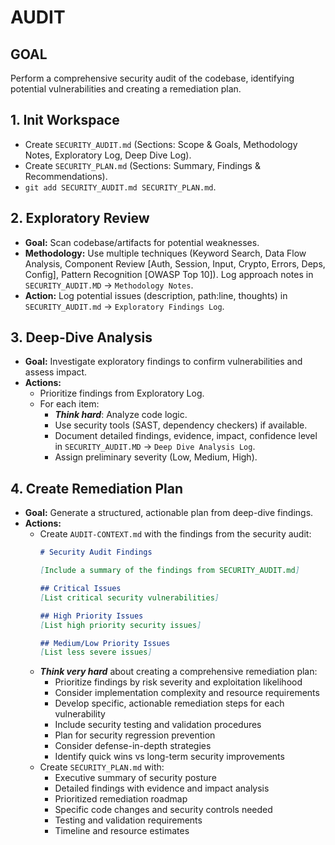 # AUDIT

## GOAL
Perform a comprehensive security audit of the codebase, identifying potential vulnerabilities and creating a remediation plan.

## 1. Init Workspace
- Create `SECURITY_AUDIT.md` (Sections: Scope & Goals, Methodology Notes, Exploratory Log, Deep Dive Log).
- Create `SECURITY_PLAN.md` (Sections: Summary, Findings & Recommendations).
- `git add SECURITY_AUDIT.md SECURITY_PLAN.md`.

## 2. Exploratory Review
- **Goal:** Scan codebase/artifacts for potential weaknesses.
- **Methodology:** Use multiple techniques (Keyword Search, Data Flow Analysis, Component Review [Auth, Session, Input, Crypto, Errors, Deps, Config], Pattern Recognition [OWASP Top 10]). Log approach notes in `SECURITY_AUDIT.MD` -> `Methodology Notes`.
- **Action:** Log potential issues (description, path:line, thoughts) in `SECURITY_AUDIT.md` -> `Exploratory Findings Log`.

## 3. Deep-Dive Analysis
- **Goal:** Investigate exploratory findings to confirm vulnerabilities and assess impact.
- **Actions:**
    - Prioritize findings from Exploratory Log.
    - For each item:
        - ***Think hard***: Analyze code logic.
        - Use security tools (SAST, dependency checkers) if available.
        - Document detailed findings, evidence, impact, confidence level in `SECURITY_AUDIT.MD` -> `Deep Dive Analysis Log`.
        - Assign preliminary severity (Low, Medium, High).

## 4. Create Remediation Plan
- **Goal:** Generate a structured, actionable plan from deep-dive findings.
- **Actions:**
    - Create `AUDIT-CONTEXT.md` with the findings from the security audit:
      ```markdown
      # Security Audit Findings
      
      [Include a summary of the findings from SECURITY_AUDIT.md]
      
      ## Critical Issues
      [List critical security vulnerabilities]
      
      ## High Priority Issues
      [List high priority security issues]
      
      ## Medium/Low Priority Issues
      [List less severe issues]
      ```
    - ***Think very hard*** about creating a comprehensive remediation plan:
      - Prioritize findings by risk severity and exploitation likelihood
      - Consider implementation complexity and resource requirements
      - Develop specific, actionable remediation steps for each vulnerability
      - Include security testing and validation procedures
      - Plan for security regression prevention
      - Consider defense-in-depth strategies
      - Identify quick wins vs long-term security improvements
    - Create `SECURITY_PLAN.md` with:
      - Executive summary of security posture
      - Detailed findings with evidence and impact analysis
      - Prioritized remediation roadmap
      - Specific code changes and security controls needed
      - Testing and validation requirements
      - Timeline and resource estimates
